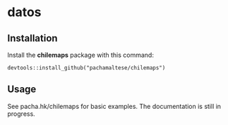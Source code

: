 datos
================

## Installation

Install the **chilemaps** package with this command:

```
devtools::install_github("pachamaltese/chilemaps")
```

## Usage

See pacha.hk/chilemaps for basic examples. The documentation is still in progress.
